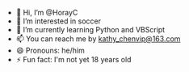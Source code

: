 - 👋 Hi, I’m @HorayC
- 👀 I’m interested in soccer
- 🌱 I’m currently learning Python and VBScript
- 📫 You can reach me by kathy_chenvip@163.com
- 😄 Pronouns: he/him
- ⚡ Fun fact: I'm not yet 18 years old

<!---
HorayC/HorayC is a ✨ special ✨ repository because its `README.md` (this file) appears on your GitHub profile.
You can click the Preview link to take a look at your changes.
--->
